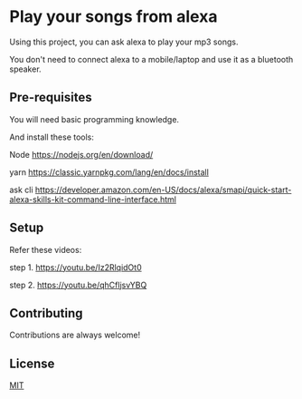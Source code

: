 
# Play your songs from alexa

Using this project, you can ask alexa to play your mp3 songs.

You don't need to connect alexa to a mobile/laptop and use it as a bluetooth speaker.



## Pre-requisites

You will need basic programming knowledge.

And install these tools:

Node https://nodejs.org/en/download/

yarn https://classic.yarnpkg.com/lang/en/docs/install

ask cli https://developer.amazon.com/en-US/docs/alexa/smapi/quick-start-alexa-skills-kit-command-line-interface.html


## Setup

Refer these videos:

step 1. https://youtu.be/Iz2RlqidOt0

step 2. https://youtu.be/qhCfljsvYBQ



## Contributing

Contributions are always welcome!


## License

[MIT](https://choosealicense.com/licenses/mit/)

